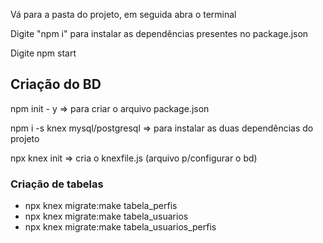 Vá para a pasta do projeto, em seguida abra o terminal

Digite "npm i" para instalar as dependências presentes no package.json

Digite npm start 

## Criação do BD

npm init - y => para criar o arquivo package.json

npm i -s knex mysql/postgresql => para instalar as duas dependências do projeto

npx knex init => cria o knexfile.js (arquivo p/configurar o bd)

### Criação de tabelas
* npx knex migrate:make tabela_perfis 
* npx knex migrate:make tabela_usuarios
* npx knex migrate:make tabela_usuarios_perfis



